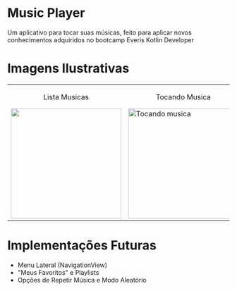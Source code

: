 # Music Player

  Um aplicativo para tocar suas músicas, feito para aplicar novos conhecimentos adquiridos no bootcamp Everis Kotlin Developer

# Imagens Ilustrativas
<table align="center">
    <td>
        <p align="center">Lista Musicas</p>
        <img src="https://i.ibb.co/p1LwFFV/Whats-App-Image-2021-03-25-at-17-24-59-1.jpg" alt"Lista de musicas" width="250" />
    </td>
    <td>
        <p align="center">Tocando Musica</p>
        <img src="https://i.ibb.co/JBn1zSB/Whats-App-Image-2021-03-25-at-17-24-59.jpg" alt="Tocando musica" width="250" />
    </td>
    <td>
        <p align="center">Notificação</p>
        <img src="https://i.ibb.co/WKwkw4p/Whats-App-Image-2021-03-26-at-16-37-52.jpg" alt="Tocando musica" width="250" />
    </td>
</table>


# Implementações Futuras
* Menu Lateral (NavigationView)
* "Meus Favoritos" e Playlists
* Opções de Repetir Música e Modo Aleatório

